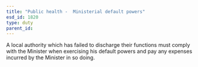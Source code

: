 ```yaml
---
title: "Public health -  Ministerial default powers"
esd_id: 1820
type: duty
parent_id:  
---
```


A local authority which has failed to discharge their functions must comply with the Minister when exercising his default powers and pay any expenses incurred by the Minister in so doing.

